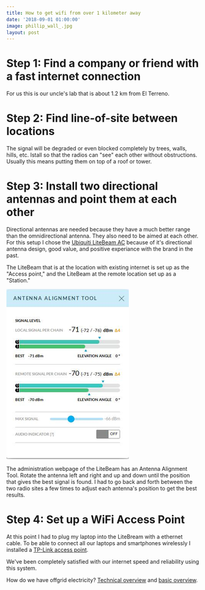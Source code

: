```yaml
---
title: How to get wifi from over 1 kilometer away
date: '2018-09-01 01:00:00'
image: phillip_wall_.jpg
layout: post
---
```


# Step 1: Find a company or friend with a fast internet connection

For us this is our uncle's lab that is about 1.2 km from El Terreno.

# Step 2: Find line-of-site between locations

The signal will be degraded or even blocked completely by trees, walls, hills, etc. Istall so that the radios can "see" each other without obstructions. Usually this means putting them on top of a roof or tower.

# Step 3: Install two directional antennas and point them at each other

Directional antennas are needed because they have a much better range than the omnidirectional antenna. They also need to be aimed at each other. For this setup I chose the [Ubiquiti LiteBeam AC](https://www.amazon.com/gp/product/B06Y2JH7PV/ref=as_li_tl?ie=UTF8&tag=annalisa144-20&camp=1789&creative=9325&linkCode=as2&creativeASIN=B06Y2JH7PV&linkId=ccd61c7a76bb59335bfcbff6e241f3d1) because of it's directional antenna design,  good value, and positive experiance with the brand in the past.

The LiteBeam that is at the location with existing internet is set up as the "Access point," and the LiteBeam at the remote location set up as a "Station."

[![](/images/antenna_alignment_tool_.jpg)](/images/antenna_alignment_tool.jpg)

The administration webpage of the LiteBeam has an Antenna Alignment Tool.  Rotate the antenna left and right and up and down until the position that gives the best signal is found.  I had to go back and forth between the two radio sites a few times to adjust each antenna's position to get the best results.

# Step 4: Set up a WiFi Access Point
At this point I had to plug my laptop into the LiteBream with a ethernet cable. To be able to connect all our laptops and smartphones wirelessly I installed a [TP-Link access point](https://www.amazon.com/gp/product/B00E98O7GC/ref=as_li_tl?ie=UTF8&tag=annalisa144-20&camp=1789&creative=9325&linkCode=as2&creativeASIN=B00E98O7GC&linkId=c3d50ade10305afa91ebfd40ed49928a).

We've been completely satisfied with our internet speed and reliability using this system.

How do we have offgrid electricity? [Technical overview](https://reverdecer.annalisagross.com/2018/10/05/off-grid-solar-electricity-overview/) and [basic overview](https://reverdecer.annalisagross.com/2018/07/20/electricity/).